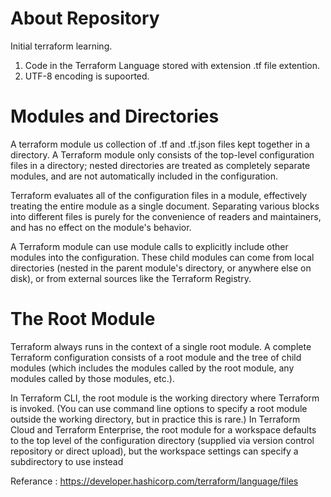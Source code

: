 # About Repository


Initial terraform learning.

1. Code in the Terraform Language stored with extension .tf file extention.
2. UTF-8 encoding is supoorted.


# Modules and Directories

A terraform module us collection of .tf and .tf.json files kept together in a directory. A Terraform module only consists of the top-level configuration files in a directory; nested directories are treated as completely separate modules, and are not automatically included in the configuration.

Terraform evaluates all of the configuration files in a module, effectively treating the entire module as a single document. Separating various blocks into different files is purely for the convenience of readers and maintainers, and has no effect on the module's behavior.

A Terraform module can use module calls to explicitly include other modules into the configuration. These child modules can come from local directories (nested in the parent module's directory, or anywhere else on disk), or from external sources like the Terraform Registry.

# The Root Module

Terraform always runs in the context of a single root module. A complete Terraform configuration consists of a root module and the tree of child modules (which includes the modules called by the root module, any modules called by those modules, etc.).

In Terraform CLI, the root module is the working directory where Terraform is invoked. (You can use command line options to specify a root module outside the working directory, but in practice this is rare.)
In Terraform Cloud and Terraform Enterprise, the root module for a workspace defaults to the top level of the configuration directory (supplied via version control repository or direct upload), but the workspace settings can specify a subdirectory to use instead

Referance : 
https://developer.hashicorp.com/terraform/language/files

